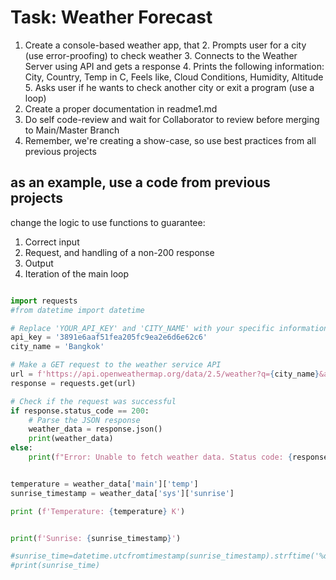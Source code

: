 # Task: Weather Forecast
1. Create a console-based weather app, that
   2. Prompts user for a city (use error-proofing) to check weather
   3. Connects to the Weather Server using API and gets a response
   4. Prints the following information: City, Country, Temp in C, Feels like, Cloud Conditions, Humidity, Altitude
   5. Asks user if he wants to check another city or exit a program (use a loop)
2. Create a proper documentation in readme1.md
3. Do self code-review and wait for Collaborator to review before merging to Main/Master Branch
4. Remember, we're creating a show-case, so use best practices from all previous projects
   
## as an example, use a code from previous projects
change the logic to use functions to guarantee:
1. Correct input
2. Request, and handling of a non-200 response
3. Output
4. Iteration of the main loop

```python

import requests
#from datetime import datetime

# Replace 'YOUR_API_KEY' and 'CITY_NAME' with your specific information
api_key = '3891e6aaf51fea205fc9ea2e6d6e62c6'
city_name = 'Bangkok'

# Make a GET request to the weather service API
url = f'https://api.openweathermap.org/data/2.5/weather?q={city_name}&appid={api_key}'
response = requests.get(url)

# Check if the request was successful
if response.status_code == 200:
    # Parse the JSON response
    weather_data = response.json()
    print(weather_data)
else:
    print(f"Error: Unable to fetch weather data. Status code: {response.status_code}")


temperature = weather_data['main']['temp']
sunrise_timestamp = weather_data['sys']['sunrise']

print (f'Temperature: {temperature} K')


print(f'Sunrise: {sunrise_timestamp}')

#sunrise_time=datetime.utcfromtimestamp(sunrise_timestamp).strftime('%d-%m-%Y %H:%M:%S')
#print(sunrise_time)


```
